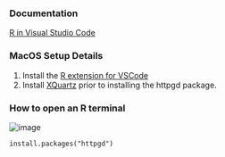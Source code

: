 ### Documentation
[R in Visual Studio Code](https://code.visualstudio.com/docs/languages/r#:~:text=To%20enhance%20the%20experience%20of,syntax%20highlighting%20and%20auto%2Dcompletion.)

### MacOS Setup Details
1. Install the [R extension for VSCode](https://marketplace.visualstudio.com/items?itemName=REditorSupport.r)
2. Install [XQuartz](https://www.xquartz.org) prior to installing the httpgd package.

### How to open an R terminal
![image](https://github.com/user-attachments/assets/9f59d75a-cc22-46f2-8abc-59085dd1c8b5)



```
install.packages("httpgd")
```
